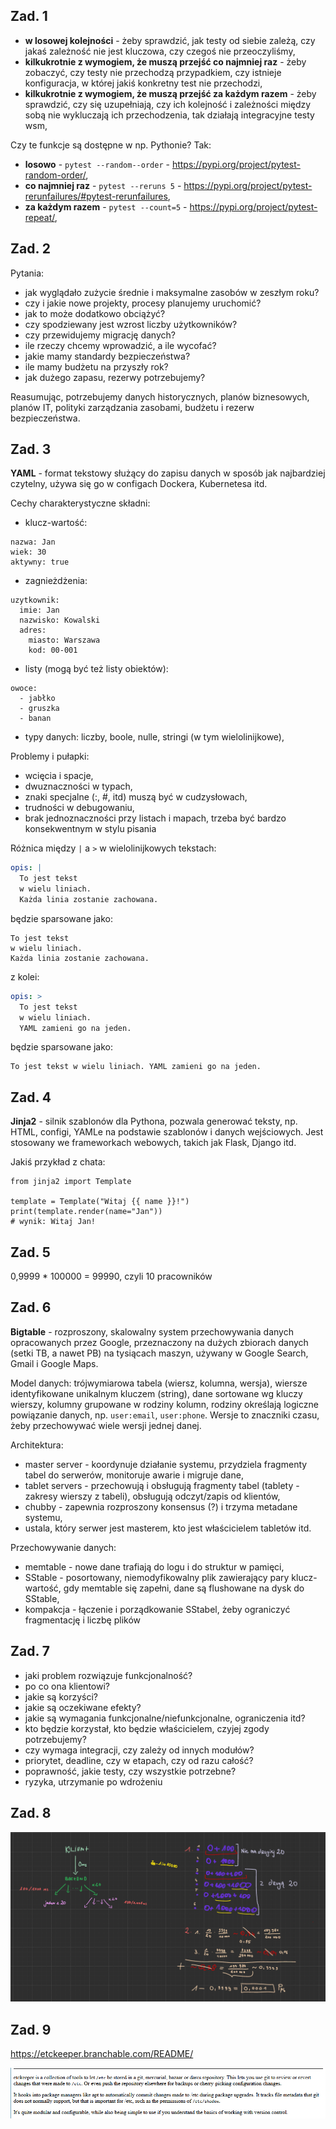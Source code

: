 ## Zad. 1

- **w losowej kolejności** - żeby sprawdzić, jak testy od siebie zależą, czy jakaś zależność nie jest kluczowa, czy czegoś nie przeoczyliśmy,
- **kilkukrotnie z wymogiem, że muszą przejść co najmniej raz** - żeby zobaczyć, czy testy nie przechodzą przypadkiem, czy istnieje konfiguracja, w której jakiś konkretny test nie przechodzi,
- **kilkukrotnie z wymogiem, że muszą przejść za każdym razem** - żeby sprawdzić, czy się uzupełniają, czy ich kolejność i zależności między sobą nie wykluczają ich przechodzenia, tak działają integracyjne testy wsm,

Czy te funkcje są dostępne w np. Pythonie? Tak:
- **losowo** - `pytest --random--order` - https://pypi.org/project/pytest-random-order/,
- **co najmniej raz** - `pytest --reruns 5` - https://pypi.org/project/pytest-rerunfailures/#pytest-rerunfailures,
- **za każdym razem** - `pytest --count=5` - https://pypi.org/project/pytest-repeat/,

## Zad. 2

Pytania:
- jak wyglądało zużycie średnie i maksymalne zasobów w zeszłym roku?
- czy i jakie nowe projekty, procesy planujemy uruchomić?
- jak to może dodatkowo obciążyć?
- czy spodziewany jest wzrost liczby użytkowników?
- czy przewidujemy migrację danych?
- ile rzeczy chcemy wprowadzić, a ile wycofać?
- jakie mamy standardy bezpieczeństwa?
- ile mamy budżetu na przyszły rok?
- jak dużego zapasu, rezerwy potrzebujemy?

Reasumując, potrzebujemy danych historycznych, planów biznesowych, planów IT, polityki zarządzania zasobami, budżetu i rezerw bezpieczeństwa.

## Zad. 3

**YAML** - format tekstowy służący do zapisu danych w sposób jak najbardziej czytelny, używa się go w configach Dockera, Kubernetesa itd.

Cechy charakterystyczne składni:
- klucz-wartość:
```
nazwa: Jan
wiek: 30
aktywny: true
```
- zagnieżdżenia:
```
uzytkownik:
  imie: Jan
  nazwisko: Kowalski
  adres:
    miasto: Warszawa
    kod: 00-001
```
- listy (mogą być też listy obiektów):
```
owoce:
  - jabłko
  - gruszka
  - banan
```
- typy danych: liczby, boole, nulle, stringi (w tym wielolinijkowe),

Problemy i pułapki:
- wcięcia i spacje,
- dwuznaczności w typach, 
- znaki specjalne (:, #, itd) muszą być w cudzysłowach,
- trudności w debugowaniu,
- brak jednoznaczności przy listach i mapach, trzeba być bardzo konsekwentnym w stylu pisania

Różnica między `|` a `>` w wielolinijkowych tekstach:
```yaml
opis: |
  To jest tekst
  w wielu liniach.
  Każda linia zostanie zachowana.
``` 
będzie sparsowane jako:
```
To jest tekst
w wielu liniach.
Każda linia zostanie zachowana.
```
z kolei:
```yaml
opis: >
  To jest tekst
  w wielu liniach.
  YAML zamieni go na jeden.
```
będzie sparsowane jako:
```
To jest tekst w wielu liniach. YAML zamieni go na jeden.
```

## Zad. 4

**Jinja2** - silnik szablonów dla Pythona, pozwala generować teksty, np. HTML, configi, YAMLe na podstawie szablonów i danych wejściowych. Jest stosowany we frameworkach webowych, takich jak Flask, Django itd. 

Jakiś przykład z chata:
```
from jinja2 import Template

template = Template("Witaj {{ name }}!")
print(template.render(name="Jan"))
# wynik: Witaj Jan!
```

## Zad. 5

0,9999 * 100000 = 99990, czyli 10 pracowników 

## Zad. 6

**Bigtable** - rozproszony, skalowalny system przechowywania danych opracowanych przez Google, przeznaczony na dużych zbiorach danych (setki TB, a nawet PB) na tysiącach maszyn, używany w Google Search, Gmail i Google Maps.

Model danych: trójwymiarowa tabela (wiersz, kolumna, wersja), wiersze identyfikowane unikalnym kluczem (string), dane sortowane wg kluczy wierszy, kolumny grupowane w rodziny kolumn, rodziny określają logiczne powiązanie danych, np. `user:email`, `user:phone`. Wersje to znaczniki czasu, żeby przechowywać wiele wersji jednej danej. 

Architektura:
- master server - koordynuje działanie systemu, przydziela fragmenty tabel do serwerów, monitoruje awarie i migruje dane,
- tablet servers - przechowują i obsługują fragmenty tabel (tablety - zakresy wierszy z tabeli), obsługują odczyt/zapis od klientów,
- chubby - zapewnia rozproszony konsensus (?) i trzyma metadane systemu,
- ustala, który serwer jest masterem, kto jest właścicielem tabletów itd.

Przechowywanie danych:
- memtable - nowe dane trafiają do logu i do struktur w pamięci,
- SStable - posortowany, niemodyfikowalny plik zawierający pary klucz-wartość, gdy memtable się zapełni, dane są flushowane na dysk do SStable,
- kompakcja - łączenie i porządkowanie SStabel, żeby ograniczyć fragmentację i liczbę plików

## Zad. 7

- jaki problem rozwiązuje funkcjonalność?
- po co ona klientowi?
- jakie są korzyści?
- jakie są oczekiwane efekty?
- jakie są wymagania funkcjonalne/niefunkcjonalne, ograniczenia itd?
- kto będzie korzystał, kto będzie właścicielem, czyjej zgody potrzebujemy?
- czy wymaga integracji, czy zależy od innych modułów?
- priorytet, deadline, czy w etapach, czy od razu całość?
- poprawność, jakie testy, czy wszystkie potrzebne?
- ryzyka, utrzymanie po wdrożeniu

## Zad. 8
![alt text](image.png)

## Zad. 9

https://etckeeper.branchable.com/README/

![alt text](image-1.png)

